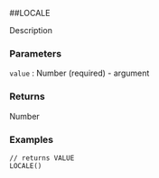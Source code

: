 ##LOCALE

Description

### Parameters
`value` : Number (required) - argument

### Returns
Number

### Examples
```
// returns VALUE
LOCALE()
```